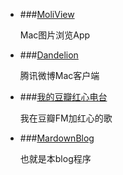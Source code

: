 - ###[MoliView](/moliview)

    Mac图片浏览App

- ###[Dandelion](/dandelion)

    腾讯微博Mac客户端

- ###[我的豆瓣红心电台](http://douban-heart.herokuapp.com/)

    我在豆瓣FM加红心的歌
    
- ###[MardownBlog](https://github.com/phaibin/MarkdownBlog)
    
    也就是本blog程序
